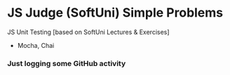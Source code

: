 # JS Judge (SoftUni) Simple Problems
JS Unit Testing [based on SoftUni Lectures &amp; Exercises]
 - Mocha, Chai
 
### Just logging some GitHub activity
